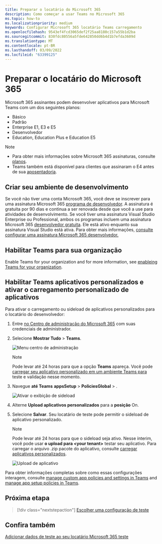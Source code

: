 ```yaml
---
title: Preparar o locatário do Microsoft 365
description: Como começar a usar Teams no Microsoft 365
ms.topic: how-to
ms.localizationpriority: medium
keywords: Configurar Microsoft 365 locatário Teams carregamento
ms.openlocfilehash: 9543ef4fcd3065def2f25aa8180c157a55b1d2ba
ms.sourcegitcommit: 830fdc80556a5fde642850dd6b4d1b7efda3609d
ms.translationtype: MT
ms.contentlocale: pt-BR
ms.lasthandoff: 03/09/2022
ms.locfileid: "63399125"
---
```

# <a name="prepare-your-microsoft-365-tenant"></a>Preparar o locatário do Microsoft 365

Microsoft 365 assinantes podem desenvolver aplicativos para Microsoft Teams com um dos seguintes planos:

* Básico
* Padrão
* Enterprise E1, E3 e E5
* Desenvolvedor
* Education, Education Plus e Education E5

> [!NOTE]
>
> * Para obter mais informações sobre Microsoft 365 assinaturas, consulte [planos](https://products.office.com/business/compare-more-office-365-for-business-plans).
> * Teams também está disponível para clientes que assinaram o E4 antes de sua [aposentadoria](https://support.office.com//article/important-information-for-office-365-enterprise-e4-customers-f9572348-43a2-43fa-a3d8-3b6c9c042147).

## <a name="create-your-development-environment"></a>Criar seu ambiente de desenvolvimento

Se você não tiver uma conta Microsoft 365, você deve se inscrever para uma assinatura Microsoft 365 [programa de desenvolvedor](https://developer.microsoft.com/microsoft-365/dev-program). A assinatura é gratuita por 90 dias e continua a ser renovada desde que você a use para atividades de desenvolvimento. Se você tiver uma assinatura Visual Studio Enterprise ou Professional, ambos os programas incluem uma assinatura Microsoft 365 [desenvolvedor gratuita](https://aka.ms/MyVisualStudioBenefits). Ele está ativo enquanto sua assinatura Visual Studio está ativa. Para obter mais informações, [consulte configurar uma assinatura Microsoft 365 desenvolvedor.](/office/developer-program/office-365-developer-program-get-started)

## <a name="enable-teams-for-your-organization"></a>Habilitar Teams para sua organização

Enable Teams for your organization and for more information, see [enableing Teams for your organization](/microsoftteams/enable-features-office-365).

## <a name="enable-custom-teams-apps-and-turn-on-custom-app-uploading"></a>Habilitar Teams aplicativos personalizados e ativar o carregamento personalizado de aplicativos

Para ativar o carregamento ou sideload de aplicativos personalizados para o locatário do desenvolvedor:

1. Entre [no Centro de administração do Microsoft 365](https://admin.microsoft.com/Adminportal/Home?source=applauncher#/homepage#/) com suas credenciais de administrador.

2. Selecione **Mostrar Tudo** >  **Teams**.

    ![Menu centro de administração](~/assets/images/prepare-test-tenant/admin-center.png)

    > [!Note]
    > Pode levar até 24 horas para que a opção **Teams** apareça. Você pode [carregar seu aplicativo personalizado em um ambiente Teams para](/microsoftteams/upload-custom-apps#validate) teste e validação nesse momento.

3. Navegue **até Teams** **appsSetup** >  **PoliciesGlobal** > .

   ![Ativar o exibição de sideload](~/assets/images/prepare-test-tenant/turn-on-sideload.png)

4. Alterne **Upload aplicativos personalizados** para a **posição** On.

5. Selecione **Salvar**. Seu locatário de teste pode permitir o sideload de aplicativo personalizado.

    > [!Note]
    > Pode levar até 24 horas para que o sideload seja ativo. Nesse ínterim, você pode usar **o upload para \<your tenant>** testar seu aplicativo. Para carregar o arquivo .zip pacote do aplicativo, consulte [carregar aplicativos personalizados](/microsoftteams/upload-custom-apps#upload).

    ![Upload de aplicativo](~/assets/images/prepare-test-tenant/upload-for-contoso.png)

Para obter informações completas sobre como essas configurações interagem, consulte [manage custom app policies and settings in Teams](/microsoftteams/teams-custom-app-policies-and-settings) and [manage app setup policies in Teams](/microsoftteams/teams-app-setup-policies).

## <a name="next-step"></a>Próxima etapa

> [!div class="nextstepaction"]
> [Escolher uma configuração de teste](~/concepts/build-and-test/debug.md)

## <a name="see-also"></a>Confira também

[Adicionar dados de teste ao seu locatário Microsoft 365 teste](~/concepts/build-and-test/test-data.md)
